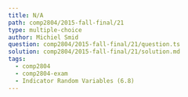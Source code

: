 ```yaml
---
title: N/A
path: comp2804/2015-fall-final/21
type: multiple-choice
author: Michiel Smid
question: comp2804/2015-fall-final/21/question.ts
solution: comp2804/2015-fall-final/21/solution.md
tags:
  - comp2804
  - comp2804-exam
  - Indicator Random Variables (6.8)
---
```

